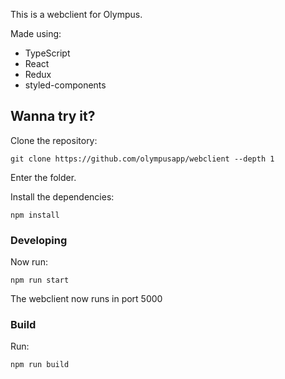 This is a webclient for Olympus.

Made using:
- TypeScript
- React
- Redux
- styled-components


## Wanna try it?

Clone the repository:
```shell
git clone https://github.com/olympusapp/webclient --depth 1
```

Enter the folder.

Install the dependencies:
```shell
npm install
```

### Developing
Now run:
```shell
npm run start
```

The webclient now runs in port 5000

### Build

Run:
```shell
npm run build
```

